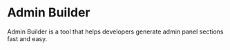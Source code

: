 # Admin Builder

Admin Builder is a tool that helps developers generate admin panel sections fast and easy.
